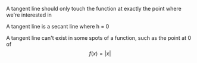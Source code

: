 A tangent line should only touch the function at exactly the point where we're interested in

A tangent line is a secant line where h = 0

A tangent line can't exist in some spots of a function, such as the point at 0 of $$f(x)=|x|$$
